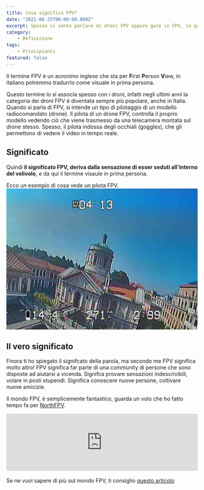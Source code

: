 ```yaml
---
title: Cosa significa FPV? 
date: "2021-08-25T00:00:00.000Z"
excerpt: Spesso si sente parlare di droni FPV oppure gare in FPV, in questo articolo spiego in modo semplice il significato di questo termine.
category: 
    - Definizione
tags: 
    - Principianti
featured: false
---
```


Il termine FPV è un acronimo inglese che sta per **F**irst **P**erson **V**iew, in italiano potremmo tradurrlo come visuale in prima persona. 

Questo termine lo si associa spesso con i droni, infatti negli ultimi anni la categoria dei droni FPV è diventata sempre più popolare, anche in Italia.
Quando si parla di FPV, si intende un tipo di pilotaggio di un modello radiocomandato (drone). Il pilota di un drone FPV, controlla il proprio modello vedendo ciò che viene trasmesso da una telecamera montata sul drone stesso. Spesso, il pilota indossa degli occhiali (goggles), che gli permettono di vedere il video in tempo reale. 

## Significato

Quindi **il significato FPV, deriva dalla sensazione di esser seduti all'interno del velivolo**, e da qui il termine visaule in prima persona.


Ecco un esempio di cosa vede un pilota FPV.
![Visore analogico](./analog_osd.png)

## Il vero significato
Finora ti ho spiegato il signifcato della parola, ma secondo me FPV significa molto altro!
FPV significa far parte di una community di persone che sono disposte ad aiutarsi a vicenda. Signifca provare sensazioni indescrivibili, volare in posti stupendi. Significa conoscere nuove persone, coltivare nuove amicizie.

Il mondo FPV, è semplicemente fantastico, guarda un volo che ho fatto tempo fa per [NorthFPV](https://northfpv.com).

<div class="iframe-container">
<iframe width="100%" src="https://www.youtube.com/embed/POucyxDN_NE?start=4" frameborder="0" allow="accelerometer; autoplay; encrypted-media; gyroscope; picture-in-picture" allowfullscreen></iframe>
</div>

Se ne vuoi sapere di più sul mondo FPV, ti consiglio [questo articolo](https://lucafpv.com/fpv-per-principianti)